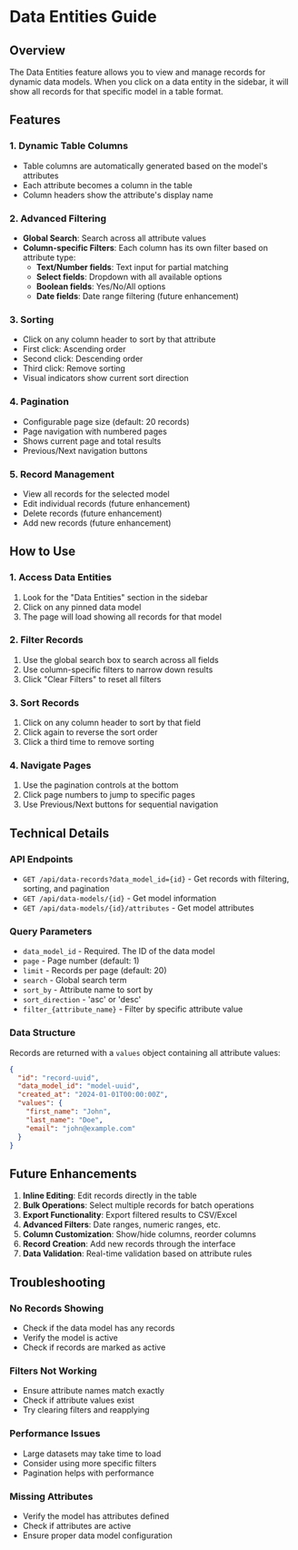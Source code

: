 # Data Entities Guide

## Overview

The Data Entities feature allows you to view and manage records for dynamic data models. When you click on a data entity in the sidebar, it will show all records for that specific model in a table format.

## Features

### 1. Dynamic Table Columns
- Table columns are automatically generated based on the model's attributes
- Each attribute becomes a column in the table
- Column headers show the attribute's display name

### 2. Advanced Filtering
- **Global Search**: Search across all attribute values
- **Column-specific Filters**: Each column has its own filter based on attribute type:
  - **Text/Number fields**: Text input for partial matching
  - **Select fields**: Dropdown with all available options
  - **Boolean fields**: Yes/No/All options
  - **Date fields**: Date range filtering (future enhancement)

### 3. Sorting
- Click on any column header to sort by that attribute
- First click: Ascending order
- Second click: Descending order  
- Third click: Remove sorting
- Visual indicators show current sort direction

### 4. Pagination
- Configurable page size (default: 20 records)
- Page navigation with numbered pages
- Shows current page and total results
- Previous/Next navigation buttons

### 5. Record Management
- View all records for the selected model
- Edit individual records (future enhancement)
- Delete records (future enhancement)
- Add new records (future enhancement)

## How to Use

### 1. Access Data Entities
1. Look for the "Data Entities" section in the sidebar
2. Click on any pinned data model
3. The page will load showing all records for that model

### 2. Filter Records
1. Use the global search box to search across all fields
2. Use column-specific filters to narrow down results
3. Click "Clear Filters" to reset all filters

### 3. Sort Records
1. Click on any column header to sort by that field
2. Click again to reverse the sort order
3. Click a third time to remove sorting

### 4. Navigate Pages
1. Use the pagination controls at the bottom
2. Click page numbers to jump to specific pages
3. Use Previous/Next buttons for sequential navigation

## Technical Details

### API Endpoints
- `GET /api/data-records?data_model_id={id}` - Get records with filtering, sorting, and pagination
- `GET /api/data-models/{id}` - Get model information
- `GET /api/data-models/{id}/attributes` - Get model attributes

### Query Parameters
- `data_model_id` - Required. The ID of the data model
- `page` - Page number (default: 1)
- `limit` - Records per page (default: 20)
- `search` - Global search term
- `sort_by` - Attribute name to sort by
- `sort_direction` - 'asc' or 'desc'
- `filter_{attribute_name}` - Filter by specific attribute value

### Data Structure
Records are returned with a `values` object containing all attribute values:
```json
{
  "id": "record-uuid",
  "data_model_id": "model-uuid", 
  "created_at": "2024-01-01T00:00:00Z",
  "values": {
    "first_name": "John",
    "last_name": "Doe",
    "email": "john@example.com"
  }
}
```

## Future Enhancements

1. **Inline Editing**: Edit records directly in the table
2. **Bulk Operations**: Select multiple records for batch operations
3. **Export Functionality**: Export filtered results to CSV/Excel
4. **Advanced Filters**: Date ranges, numeric ranges, etc.
5. **Column Customization**: Show/hide columns, reorder columns
6. **Record Creation**: Add new records through the interface
7. **Data Validation**: Real-time validation based on attribute rules

## Troubleshooting

### No Records Showing
- Check if the data model has any records
- Verify the model is active
- Check if records are marked as active

### Filters Not Working
- Ensure attribute names match exactly
- Check if attribute values exist
- Try clearing filters and reapplying

### Performance Issues
- Large datasets may take time to load
- Consider using more specific filters
- Pagination helps with performance

### Missing Attributes
- Verify the model has attributes defined
- Check if attributes are active
- Ensure proper data model configuration
